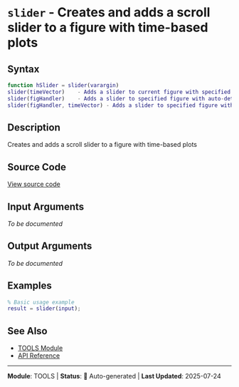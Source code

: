 # `slider` - Creates and adds a scroll slider to a figure with time-based plots

## Syntax

```matlab
function hSlider = slider(varargin)
slider(timeVector)    - Adds a slider to current figure with specified time vector
slider(figHandler)    - Adds a slider to specified figure with auto-detected time vector
slider(figHandler, timeVector) - Adds a slider to specified figure with specified time vector
```

## Description

Creates and adds a scroll slider to a figure with time-based plots

## Source Code

[View source code](../../../src/tools/slider.m)

## Input Arguments

*To be documented*

## Output Arguments

*To be documented*

## Examples

```matlab
% Basic usage example
result = slider(input);
```

## See Also

- [TOOLS Module](README.md)
- [API Reference](../README.md)

---

**Module**: TOOLS | **Status**: 🔄 Auto-generated | **Last Updated**: 2025-07-24
